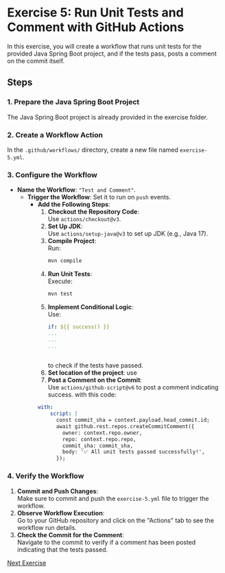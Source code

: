 # Exercise 5: Run Unit Tests and Comment with GitHub Actions

In this exercise, you will create a workflow that runs unit tests for the provided Java Spring Boot project, and if the tests pass, posts a comment on the commit itself.

## Steps

### 1. Prepare the Java Spring Boot Project
The Java Spring Boot project is already provided in the exercise folder.

### 2. Create a Workflow Action
In the `.github/workflows/` directory, create a new file named `exercise-5.yml`.

### 3. Configure the Workflow
- **Name the Workflow**: `"Test and Comment"`.
  - **Trigger the Workflow**: Set it to run on `push` events.
    - **Add the Following Steps**:
        1. **Checkout the Repository Code**:  
           Use `actions/checkout@v3`.
        2. **Set Up JDK**:  
           Use `actions/setup-java@v3` to set up JDK (e.g., Java 17).
        3. **Compile Project**:  
           Run:
           ```bash
           mvn compile
           ```
        4. **Run Unit Tests**:  
           Execute:
           ```bash
           mvn test
           ```
        5. **Implement Conditional Logic**:  
           Use:
           ```yaml
           if: ${{ success() }}
           ...
           ...
           ...
       
           ```
           to check if the tests have passed.
        6. **Set location of the project**: 
            use 
        7. **Post a Comment on the Commit**:  
           Use `actions/github-script@v6` to post a comment indicating success.
           with this code:
        ```yaml
        with:
            script: |
              const commit_sha = context.payload.head_commit.id;
              await github.rest.repos.createCommitComment({
                owner: context.repo.owner,
                repo: context.repo.repo,
                commit_sha: commit_sha,
                body: '✅ All unit tests passed successfully!',
              });

### 4. Verify the Workflow
1. **Commit and Push Changes**:  
   Make sure to commit and push the `exercise-5.yml` file to trigger the workflow.
2. **Observe Workflow Execution**:  
   Go to your GitHub repository and click on the "Actions" tab to see the workflow run details.
3. **Check the Commit for the Comment**:  
   Navigate to the commit to verify if a comment has been posted indicating that the tests passed.


[Next Exercise](../exercise-6/README.md)